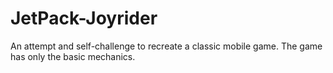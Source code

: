 # JetPack-Joyrider
An attempt and self-challenge to recreate  a classic mobile game. The game has only the basic mechanics. 
